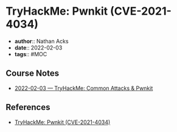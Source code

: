 # TryHackMe: Pwnkit (CVE-2021-4034)

* **author**:: Nathan Acks  
* **date**:: 2022-02-03  
* **tags**:: #MOC

## Course Notes

* [2022-02-03 — TryHackMe: Common Attacks & Pwnkit](../log/2022-02-03-tryhackme-common-attacks-and-pwnkit.md)

## References

* [TryHackMe: Pwnkit (CVE-2021-4034)](https://tryhackme.com/room/pwnkit)
